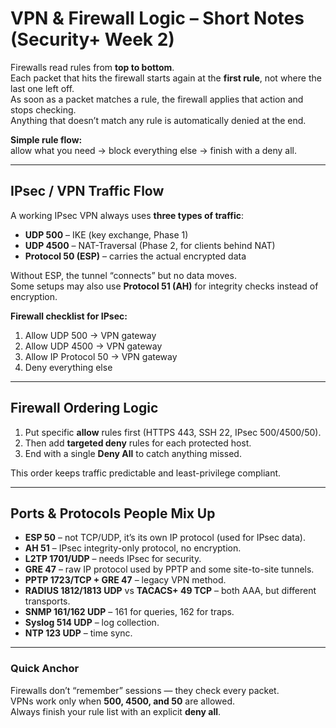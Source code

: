# VPN & Firewall Logic – Short Notes (Security+ Week 2)

Firewalls read rules from **top to bottom**.  
Each packet that hits the firewall starts again at the **first rule**, not where the last one left off.  
As soon as a packet matches a rule, the firewall applies that action and stops checking.  
Anything that doesn’t match any rule is automatically denied at the end.

**Simple rule flow:**  
allow what you need → block everything else → finish with a deny all.

---

## IPsec / VPN Traffic Flow

A working IPsec VPN always uses **three types of traffic**:
- **UDP 500** – IKE (key exchange, Phase 1)  
- **UDP 4500** – NAT-Traversal (Phase 2, for clients behind NAT)  
- **Protocol 50 (ESP)** – carries the actual encrypted data  

Without ESP, the tunnel “connects” but no data moves.  
Some setups may also use **Protocol 51 (AH)** for integrity checks instead of encryption.

**Firewall checklist for IPsec:**
1. Allow UDP 500 → VPN gateway  
2. Allow UDP 4500 → VPN gateway  
3. Allow IP Protocol 50 → VPN gateway  
4. Deny everything else

---

## Firewall Ordering Logic

1. Put specific **allow** rules first (HTTPS 443, SSH 22, IPsec 500/4500/50).  
2. Then add **targeted deny** rules for each protected host.  
3. End with a single **Deny All** to catch anything missed.  

This order keeps traffic predictable and least-privilege compliant.

---

## Ports & Protocols People Mix Up

- **ESP 50** – not TCP/UDP, it’s its own IP protocol (used for IPsec data).  
- **AH 51** – IPsec integrity-only protocol, no encryption.  
- **L2TP 1701/UDP** – needs IPsec for security.  
- **GRE 47** – raw IP protocol used by PPTP and some site-to-site tunnels.  
- **PPTP 1723/TCP + GRE 47** – legacy VPN method.  
- **RADIUS 1812/1813 UDP** vs **TACACS+ 49 TCP** – both AAA, but different transports.  
- **SNMP 161/162 UDP** – 161 for queries, 162 for traps.  
- **Syslog 514 UDP** – log collection.  
- **NTP 123 UDP** – time sync.

---

### Quick Anchor
Firewalls don’t “remember” sessions — they check every packet.  
VPNs work only when **500, 4500, and 50** are allowed.  
Always finish your rule list with an explicit **deny all**.
